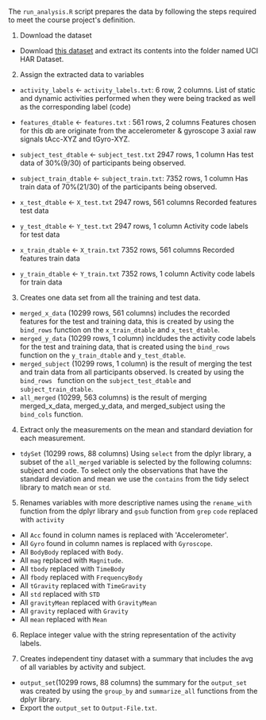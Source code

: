 The `run_analysis.R` script prepares the data by following the steps required to meet the course project's definition.

1. Download the dataset
 * Download [this dataset](http://archive.ics.uci.edu/ml/datasets/Human+Activity+Recognition+Using+Smartphones) 
 and extract its contents into the folder named UCI HAR Dataset.
 
 2. Assign the extracted data to variables
 
 * `activity_labels` <- `activity_labels.txt`: 6 row, 2 columns.
 List of static and dynamic activities performed when they were being tracked as well as the corresponding label (code) 
 
 * `features_dtable` <- `features.txt` : 561 rows, 2 columns
 Features chosen for this db are originate from the accelerometer & gyroscope 3 axial raw signals tAcc-XYZ and tGyro-XYZ.

 * `subject_test_dtable` <- `subject_test.txt` 2947 rows, 1 column
Has test data of 30%(9/30) of participants being observed.

 * `subject_train_dtable` <- `subject_train.txt`: 7352 rows, 1 column
 Has train data of 70%(21/30) of the participants being observed.
 
 * `x_test_dtable` <- `X_test.txt` 2947 rows, 561 columns
Recorded features test data 

 * `y_test_dtable` <- `Y_test.txt` 2947 rows, 1 column
Activity code labels for test data

 
 * `x_train_dtable` <- `X_train.txt` 7352 rows, 561 columns
Recorded features train data 

 * `y_train_dtable` <- `Y_train.txt` 7352 rows, 1 column
Activity code labels for train data

3. Creates one data set from all the training and test data.
* `merged_x_data` (10299 rows, 561 columns) includes the recorded features for the test and training data, this is created by using the `bind_rows` function on the `x_train_dtable` and `x_test_dtable`.
* `merged_y_data` (10299 rows, 1 column) incldudes the activity code labels for the test and training data, that is created using the `bind_rows` function on the `y_train_dtable` and `y_test_dtable`.
* `merged_subject` (10299 rows, 1 column) is the result of merging the test and train data from all participants observed. Is created by using the `bind_rows ` function on the `subject_test_dtable` and `subject_train_dtable`.
* `all_merged` (10299, 563 columns) is the result of merging merged_x_data, merged_y_data, and merged_subject using the `bind_cols` function.

4. Extract only the measurements on the mean and standard deviation for each measurement.
* `tdySet` (10299 rows, 88 columns) Using `select` from the dplyr library, a subset of the `all_merged` variable is selected by the following columns: subject and code. To select only the observations that have the standard deviation and mean we use the `contains` from the tidy select library to match `mean` or `std`.


5. Renames variables with more descriptive names using the `rename_with` function from the dplyr library and `gsub` function from `grep`
`code` replaced with `activity`
* All `Acc` found in column names is replaced with 'Accelerometer'.
* All `Gyro` found in column names is replaced with `Gyroscope`.
* All `BodyBody` replaced with `Body`.
* All `mag` replaced with `Magnitude`.
* All `tbody` replaced with `TimeBody`
* All `fbody` replaced with `FrequencyBody`
* All `tGravity` replaced with `TimeGravity`
* All `std` replaced with `STD`
* All `gravityMean` replaced with `GravityMean`
* All `gravity` replaced with `Gravity`
* All `mean` replaced with `Mean`


6. Replace integer value with the string representation of the activity labels.

7. Creates independent tiny dataset with a summary that includes the avg of all variables by activity and subject.
* `output_set`(10299 rows, 88 columns) the summary for the `output_set` was created by using the `group_by` and `summarize_all` functions from the dplyr library.
* Export the `output_set` to `Output-File.txt`.